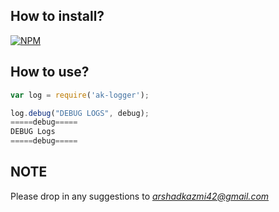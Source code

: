 ## How to install?

[![NPM](https://nodei.co/npm/ak-logger.png)](https://www.npmjs.com/package/ak-logger/)

## How to use?

```js
var log = require('ak-logger');

log.debug("DEBUG LOGS", debug);
=====debug=====
DEBUG Logs
=====debug=====

```


## NOTE

Please drop in any suggestions to <i>arshadkazmi42@gmail.com</i>



